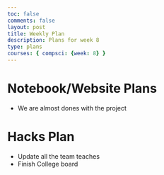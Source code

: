 ```yaml
---
toc: false
comments: false
layout: post
title: Weekly Plan
description: Plans for week 8
type: plans
courses: { compsci: {week: 8} }
---
```


# Notebook/Website Plans
- We are almost dones with the project


# Hacks Plan
- Update all the team teaches
- Finish College board

